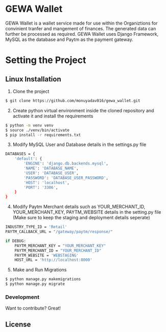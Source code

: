# GEWA Wallet
GEWA Wallet is a wallet service made for use within the Organiztions for convinient tranfer and mangement of finances. The generated data can further be processed as required.
GEWA Wallet uses Django Framework, MySQL as the database and Paytm as the payment gateway.

# Setting the Project
## Linux Installation
1. Clone the project
```sh
$ git clone https://github.com/monuyadav016/gewa_wallet.git
```

2. Create python virtual environment inside the cloned repository and activate it and install the requirements
```sh
$ python -m venv venv
$ source ./venv/bin/activate
$ pip install -r requirements.txt
```

3. Modify MySQL User and Database details in the settings.py file
```sh
DATABASES = {
    'default': {
        'ENGINE': 'django.db.backends.mysql', 
        'NAME': 'DATABASE_NAME',
        'USER': 'DATABASE_USER', 
        'PASSWORD': 'DATABASE_USER_PASSWORD',
        'HOST': 'localhost',
        'PORT': '3306',
    }
}
```

4. Modify Paytm Merchant details such as YOUR_MERCHANT_ID, YOUR_MERCHANT_KEY, PAYTM_WEBSITE details in the setting.py file (Make sure to keep the staging and deployment details seperate)
```sh
INDUSTRY_TYPE_ID = 'Retail'
PAYTM_CALLBACK_URL = "/gateway/paytm/response/"

if DEBUG:
    PAYTM_MERCHANT_KEY = "YOUR_MERCHANT_KEY"
    PAYTM_MERCHANT_ID = "YOUR_MERCHANT_ID"
    PAYTM_WEBSITE = 'WEBSTAGING'
    HOST_URL = 'http://localhost:8000'
```

5. Make and Run Migrations
```sh
$ python manage.py makemigrations
$ python manage.py migrate
```

### Development

Want to contribute? Great!


## License

